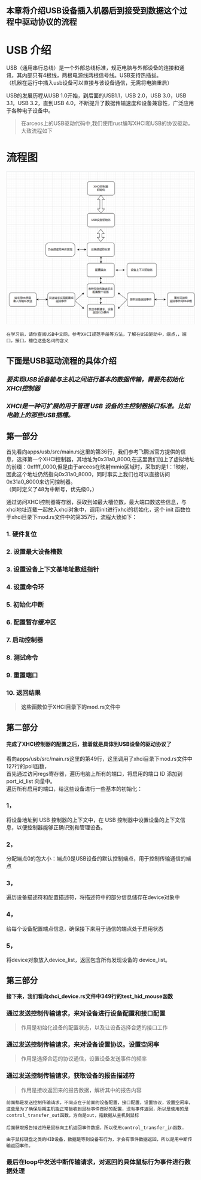 本章将介绍USB设备插入机器后到接受到数据这个过程中驱动协议的流程
----
USB 介绍
=====
 USB（通用串行总线）是一个外部总线标准，规范电脑与外部设备的连接和通讯，其内部只有4根线，两根电源线两根信号线。USB支持热插拔。  
 （机器在运行中插入usb设备可以直接与该设备通信，无需将电脑重启）

USB的发展历程从USB 1.0开始，到后面的USB1.1，USB 2.0，USB 3.0，USB 3.1，USB 3.2，直到USB 4.0，不断提升了数据传输速度和设备兼容性，广泛应用于各种电子设备中。

>在arceos上的USB驱动代码中,我们使用rust编写XHCI和USB的协议驱动，大致流程如下

# 流程图

![流程图](./assert/USB驱动流程图.png)

```
在学习前，请你查阅USB中文网，参考XHCI规范手册等方法，了解在USB驱动中，端点，，端口，接口，槽位这些名词的含义
```  
## 下面是USB驱动流程的具体介绍  
### *要实现USB设备能与主机之间进行基本的数据传输，需要先初始化XHCI控制器*

### *XHCI是一种可扩展的用于管理 USB 设备的主控制器接口标准。比如电脑上的那些USB插槽。*

## 第一部分  
首先看向apps/usb/src/main.rs这里的第36行，我们参考飞腾派官方提供的信息，选择第一个XHCI控制器，其地址为0x31a0_8000,在这里我们加上了虚拟地址的前缀：0xffff_0000,但是由于arceos在映射mmio区域时，采取的是1：1映射，因此这个地址仍然指向0x31a0_8000，同时事实上我们也可以直接访问0x31a0_8000来访问控制器。  
（同时定义了48为中断号，优先级0，）

通过访问XHCI控制器寄存器，获取到如最大槽位数，最大端口数这些信息，与xhci地址连载一起放入xhci对象中，调用init进行xhci的初始化，这个 init 函数位于xhci目录下mod.rs文件中的第357行，流程大致如下：  
### 1.	硬件复位
### 2.	设置最大设备槽数
### 3.	设置设备上下文基地址数组指针
### 4.	设置命令环
### 5.	初始化中断
### 6.	配置暂存缓冲区
### 7.	启动控制器
### 8.	测试命令
### 9.	重置端口
### 10.	返回结果  

>**这些函数位于XHCI目录下的mod.rs文件中**

## 第二部分  

#### 完成了XHCI控制器的配置之后，接着就是具体到USB设备的驱动协议了  
看向apps/usb/src/main.rs这里的第49行，这里调用了xhci目录下mod.rs文件中127行的poll函数，  
首先通过访问regs寄存器，遍历电脑上所有的端口，将启用的端口 ID 添加到 port_id_list 向量中。  
遍历所有启用的端口，给这些设备进行一些基本的初始化：  
### 1，
将设备地址到 USB 控制器的上下文中，在 USB 控制器中设置设备的上下文信息，以便控制器能够正确识别和管理设备。  
### 2，
分配端点0的包大小：端点0是USB设备的默认控制端点，用于控制传输通信的端点  
### 3，
遍历设备描述符和配置描述符，将描述符中的部分信息储存在device对象中  
### 4，
给每个设备配置端点信息，确保接下来用于通信的端点处于启用状态  
### 5，
将device对象放入device_list，返回包含所有发现设备的 device_list。  

## 第三部分
**接下来，我们看向xhci_device.rs文件中349行的test_hid_mouse函数**  

### 通过发送控制传输请求，来对设备进行设备配置和接口配置
>作用是初始化设备的配置状态，以及让设备选择合适的接口工作

### 通过发送控制传输请求，来对设备设置协议。设置空闲率
>作用是选择合适的协议通信，设置设备发送事件的频率

### 通过发送控制传输请求，获取设备的报告描述符
>作用是接收返回来的报告数据，解析其中的报告内容  

```
前面都是发送控制传输请求，不同点在于前面的设备配置，接口配置，设置协议，设置空闲率，这些是为了确保后期主机能正常接收到鼠标事件做好的配置，没有事件返回，所以是使用的是control_transfer_out函数，方向是out，指数据从主机到鼠标

后面获取报告描述符是鼠标向主机返回事件数据，所以使用control_transfer_in函数.
```
```
由于鼠标键盘之类的HID设备，数据是等到设备有行为，才会有事件数据返回，所以是用中断传输返回事件。
```

### 最后在loop中发送中断传输请求，对返回的具体鼠标行为事件进行数据处理
